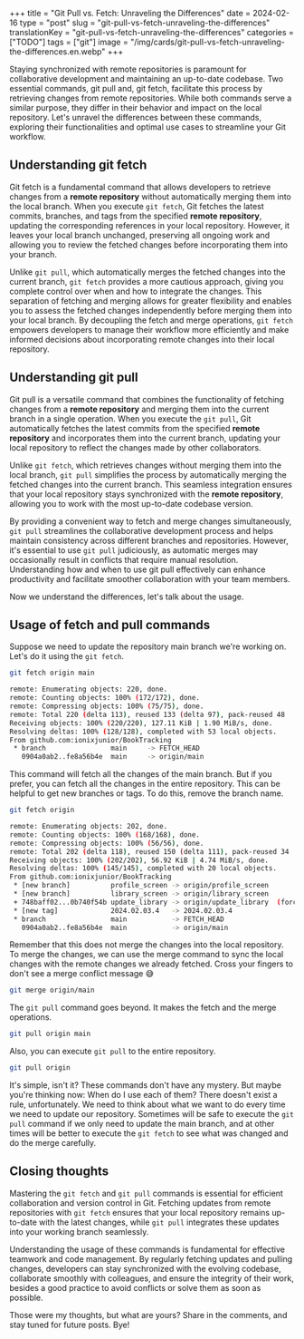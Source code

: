 +++
title = "Git Pull vs. Fetch: Unraveling the Differences"
date = 2024-02-16
type = "post"
slug = "git-pull-vs-fetch-unraveling-the-differences"
translationKey = "git-pull-vs-fetch-unraveling-the-differences"
categories = ["TODO"]
tags = ["git"]
image = "/img/cards/git-pull-vs-fetch-unraveling-the-differences.en.webp"
+++

Staying synchronized with remote repositories is paramount for collaborative development and maintaining an up-to-date codebase. Two essential commands, git pull and, git fetch, facilitate this process by retrieving changes from remote repositories. While both commands serve a similar purpose, they differ in their behavior and impact on the local repository. Let's unravel the differences between these commands, exploring their functionalities and optimal use cases to streamline your Git workflow.

## Understanding git fetch

Git fetch is a fundamental command that allows developers to retrieve changes from a **remote repository** without automatically merging them into the local branch. When you execute `git fetch`, Git fetches the latest commits, branches, and tags from the specified **remote repository**, updating the corresponding references in your local repository. However, it leaves your local branch unchanged, preserving all ongoing work and allowing you to review the fetched changes before incorporating them into your branch.

Unlike `git pull`, which automatically merges the fetched changes into the current branch, `git fetch` provides a more cautious approach, giving you complete control over when and how to integrate the changes. This separation of fetching and merging allows for greater flexibility and enables you to assess the fetched changes independently before merging them into your local branch. By decoupling the fetch and merge operations, `git fetch` empowers developers to manage their workflow more efficiently and make informed decisions about incorporating remote changes into their local repository.

## Understanding git pull

Git pull is a versatile command that combines the functionality of fetching changes from a **remote repository** and merging them into the current branch in a single operation. When you execute the `git pull`, Git automatically fetches the latest commits from the specified **remote repository** and incorporates them into the current branch, updating your local repository to reflect the changes made by other collaborators.

Unlike `git fetch`, which retrieves changes without merging them into the local branch, `git pull` simplifies the process by automatically merging the fetched changes into the current branch. This seamless integration ensures that your local repository stays synchronized with the **remote repository**, allowing you to work with the most up-to-date codebase version.

By providing a convenient way to fetch and merge changes simultaneously, `git pull` streamlines the collaborative development process and helps maintain consistency across different branches and repositories. However, it's essential to use `git pull` judiciously, as automatic merges may occasionally result in conflicts that require manual resolution. Understanding how and when to use git pull effectively can enhance productivity and facilitate smoother collaboration with your team members.

Now we understand the differences, let's talk about the usage.

## Usage of fetch and pull commands

Suppose we need to update the repository main branch we're working on. Let's do it using the `git fetch`.

```sh
git fetch origin main

remote: Enumerating objects: 220, done.
remote: Counting objects: 100% (172/172), done.
remote: Compressing objects: 100% (75/75), done.
remote: Total 220 (delta 113), reused 133 (delta 97), pack-reused 48
Receiving objects: 100% (220/220), 127.11 KiB | 1.90 MiB/s, done.
Resolving deltas: 100% (128/128), completed with 53 local objects.
From github.com:ionixjunior/BookTracking
 * branch                main     -> FETCH_HEAD
   0904a0ab2..fe8a56b4e  main     -> origin/main
```

This command will fetch all the changes of the main branch. But if you prefer, you can fetch all the changes in the entire repository. This can be helpful to get new branches or tags. To do this, remove the branch name.

```sh
git fetch origin

remote: Enumerating objects: 202, done.
remote: Counting objects: 100% (168/168), done.
remote: Compressing objects: 100% (56/56), done.
remote: Total 202 (delta 118), reused 150 (delta 111), pack-reused 34
Receiving objects: 100% (202/202), 56.92 KiB | 4.74 MiB/s, done.
Resolving deltas: 100% (145/145), completed with 20 local objects.
From github.com:ionixjunior/BookTracking
 * [new branch]          profile_screen -> origin/profile_screen
 * [new branch]          library_screen -> origin/library_screen
 + 748baff02...0b740f54b update_library -> origin/update_library  (forced update)
 * [new tag]             2024.02.03.4   -> 2024.02.03.4
 * branch                main           -> FETCH_HEAD
   0904a0ab2..fe8a56b4e  main           -> origin/main
```

Remember that this does not merge the changes into the local repository. To merge the changes, we can use the merge command to sync the local changes with the remote changes we already fetched. Cross your fingers to don't see a merge conflict message 😅

```sh
git merge origin/main
```

The `git pull` command goes beyond. It makes the fetch and the merge operations.

```sh
git pull origin main
```

Also, you can execute `git pull` to the entire repository.

```sh
git pull origin
```

It's simple, isn't it? These commands don't have any mystery. But maybe you're thinking now: When do I use each of them? There doesn't exist a rule, unfortunately. We need to think about what we want to do every time we need to update our repository. Sometimes will be safe to execute the `git pull` command if we only need to update the main branch, and at other times will be better to execute the `git fetch` to see what was changed and do the merge carefully.

## Closing thoughts

Mastering the `git fetch` and `git pull` commands is essential for efficient collaboration and version control in Git. Fetching updates from remote repositories with `git fetch` ensures that your local repository remains up-to-date with the latest changes, while `git pull` integrates these updates into your working branch seamlessly.

Understanding the usage of these commands is fundamental for effective teamwork and code management. By regularly fetching updates and pulling changes, developers can stay synchronized with the evolving codebase, collaborate smoothly with colleagues, and ensure the integrity of their work, besides a good practice to avoid conflicts or solve them as soon as possible.

Those were my thoughts, but what are yours? Share in the comments, and stay tuned for future posts. Bye!